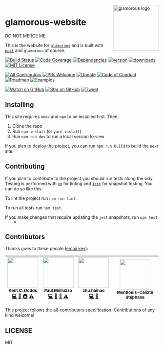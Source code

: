 <img src="https://github.com/paypal/glamorous/raw/master/other/logo/full.png" alt="glamorous logo" title="glamorous" align="right" width="150" height="150" />

# glamorous-website

DO NOT MERGE ME

This is the website for [`glamorous`](https://github.com/paypal/glamorous/) and is built with [`next`](https://github.com/zeit/next.js) and `glamorous` of course.

[![Build Status][build-badge]][build]
[![Code Coverage][coverage-badge]][coverage]
[![Dependencies][dependencyci-badge]][dependencyci]
[![version][version-badge]][package]
[![downloads][downloads-badge]][npm-stat]
[![MIT License][license-badge]][LICENSE]

[![All Contributors](https://img.shields.io/badge/all_contributors-4-orange.svg?style=flat-square)](#contributors)
[![PRs Welcome][prs-badge]][prs]
[![Donate][donate-badge]][donate]
[![Code of Conduct][coc-badge]][coc]
[![Roadmap][roadmap-badge]][roadmap]
[![Examples][examples-badge]][examples]

[![Watch on GitHub][github-watch-badge]][github-watch]
[![Star on GitHub][github-star-badge]][github-star]
[![Tweet][twitter-badge]][twitter]

## Installing

This site requires `node` and `npm` to be installed first. Then:

1. Clone the repo
2. Run `npm install` (or `yarn install`)
3. Run `npm run dev` to run a local version to view

If you plan to deploy the project, you can run `npm run build` to build the `next` site.

## Contributing

If you plan to contribute to the project you should run tests along the way. Testing is performed with [`xo`](https://github.com/sindresorhus/xo) for linting and [`jest`](https://github.com/facebook/jest) for snapshot testing. You can do so like this:

To lint the project run `npm run lint`.

To run all tests run `npm test`.

If you make changes that require updating the `jest` snapshots, run `npm test -- -u`

## Contributors

Thanks goes to these people ([emoji key][emojis]):

<!-- ALL-CONTRIBUTORS-LIST:START - Do not remove or modify this section -->
| [<img src="https://avatars.githubusercontent.com/u/1500684?v=3" width="100px;"/><br /><sub>Kent C. Dodds</sub>](https://kentcdodds.com)<br />[💻](https://github.com/kentcdodds/glamorous-website/commits?author=kentcdodds "Code") [📖](https://github.com/kentcdodds/glamorous-website/commits?author=kentcdodds "Documentation") [🚇](#infra-kentcdodds "Infrastructure (Hosting, Build-Tools, etc)") [⚠️](https://github.com/kentcdodds/glamorous-website/commits?author=kentcdodds "Tests") | [<img src="https://avatars0.githubusercontent.com/u/737065?v=3" width="100px;"/><br /><sub>Paul Molluzzo</sub>](https://paul.molluzzo.com)<br />[💻](https://github.com/kentcdodds/glamorous-website/commits?author=paulmolluzzo "Code") [📖](https://github.com/kentcdodds/glamorous-website/commits?author=paulmolluzzo "Documentation") [👀](#review-paulmolluzzo "Reviewed Pull Requests") [⚠️](https://github.com/kentcdodds/glamorous-website/commits?author=paulmolluzzo "Tests") | [<img src="https://avatars0.githubusercontent.com/u/11924130?v=3" width="100px;"/><br /><sub>zhu haihao</sub>](http://liadbiz.github.io)<br />[💻](https://github.com/kentcdodds/glamorous-website/commits?author=liadbiz "Code") [📖](https://github.com/kentcdodds/glamorous-website/commits?author=liadbiz "Documentation") | [<img src="https://avatars0.githubusercontent.com/u/3509412?v=3" width="100px;"/><br /><sub>Montlouis-Calixte Stéphane</sub>](http://sbydesign.fr)<br /> |
| :---: | :---: | :---: | :---: |
<!-- ALL-CONTRIBUTORS-LIST:END -->

This project follows the [all-contributors][all-contributors] specification.
Contributions of any kind welcome!

## LICENSE

MIT

[npm]: https://www.npmjs.com/
[node]: https://nodejs.org
[build-badge]: https://img.shields.io/travis/kentcdodds/glamorous-website.svg?style=flat-square
[build]: https://travis-ci.org/kentcdodds/glamorous-website
[coverage-badge]: https://img.shields.io/codecov/c/github/kentcdodds/glamorous-website.svg?style=flat-square
[coverage]: https://codecov.io/github/kentcdodds/glamorous-website
[dependencyci-badge]: https://dependencyci.com/github/kentcdodds/glamorous-website/badge?style=flat-square
[dependencyci]: https://dependencyci.com/github/kentcdodds/glamorous-website
[version-badge]: https://img.shields.io/npm/v/glamorous-website.svg?style=flat-square
[package]: https://www.npmjs.com/package/glamorous-website
[downloads-badge]: https://img.shields.io/npm/dm/glamorous-website.svg?style=flat-square
[npm-stat]: http://npm-stat.com/charts.html?package=glamorous-website&from=2016-04-01
[license-badge]: https://img.shields.io/npm/l/glamorous-website.svg?style=flat-square
[license]: https://github.com/kentcdodds/glamorous-website/blob/master/LICENSE
[prs-badge]: https://img.shields.io/badge/PRs-welcome-brightgreen.svg?style=flat-square
[prs]: http://makeapullrequest.com
[donate-badge]: https://img.shields.io/badge/$-support-green.svg?style=flat-square
[donate]: http://kcd.im/donate
[coc-badge]: https://img.shields.io/badge/code%20of-conduct-ff69b4.svg?style=flat-square
[coc]: https://github.com/kentcdodds/glamorous-website/blob/master/CODE_OF_CONDUCT.MD
[roadmap-badge]: https://img.shields.io/badge/%F0%9F%93%94-roadmap-CD9523.svg?style=flat-square
[roadmap]: https://github.com/kentcdodds/glamorous-website/blob/master/other/ROADMAP.md
[examples-badge]: https://img.shields.io/badge/%F0%9F%92%A1-examples-8C8E93.svg?style=flat-square
[examples]: https://github.com/kentcdodds/glamorous-website/blob/master/other/EXAMPLES.md
[github-watch-badge]: https://img.shields.io/github/watchers/kentcdodds/glamorous-website.svg?style=social
[github-watch]: https://github.com/kentcdodds/glamorous-website/watchers
[github-star-badge]: https://img.shields.io/github/stars/kentcdodds/glamorous-website.svg?style=social
[github-star]: https://github.com/kentcdodds/glamorous-website/stargazers
[twitter]: https://twitter.com/intent/tweet?text=Check%20out%20glamorous-website!%20https://github.com/kentcdodds/glamorous-website%20%F0%9F%91%8D
[twitter-badge]: https://img.shields.io/twitter/url/https/github.com/kentcdodds/glamorous-website.svg?style=social
[emojis]: https://github.com/kentcdodds/all-contributors#emoji-key
[all-contributors]: https://github.com/kentcdodds/all-contributors
